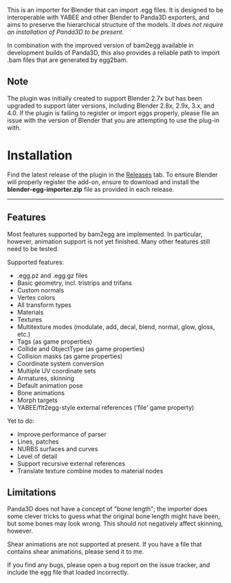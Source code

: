 This is an importer for Blender that can import .egg files.  It is designed to
be interoperable with YABEE and other Blender to Panda3D exporters, and aims
to preserve the hierarchical structure of the models.
*It does not require an installation of Panda3D to be present.*

In combination with the improved version of bam2egg available in development
builds of Panda3D, this also provides a reliable path to import .bam files
that are generated by egg2bam.

## Note
The plugin was initially created to support Blender 2.7x but has been upgraded to support later versions, including Blender 2.8x, 2.9x, 3.x, and 4.0.
If the plugin is failing to register or import eggs properly, please file an issue with the version of Blender that you are attempting to use the plug-in with.

# Installation

Find the latest release of the plugin in the [Releases](https://github.com/loonaticx/blender-egg-importer/releases) tab. To ensure Blender will properly register the add-on, ensure to download and install the **blender-egg-importer.zip** file as provided in each release.

---

## Features

Most features supported by bam2egg are implemented.  In particular, however,
animation support is not yet finished.  Many other features still need to be
tested.

Supported features:
- .egg.pz and .egg.gz files
- Basic geometry, incl. tristrips and trifans
- Custom normals
- Vertex colors
- All transform types
- Materials
- Textures
- Multitexture modes (modulate, add, decal, blend, normal, glow, gloss, etc.)
- Tags (as game properties)
- Collide and ObjectType (as game properties)
- Collision masks (as game properties)
- Coordinate system conversion
- Multiple UV coordinate sets
- Armatures, skinning
- Default animation pose
- Bone animations
- Morph targets
- YABEE/flt2egg-style external references ('file' game property)

Yet to do:
- Improve performance of parser
- Lines, patches
- NURBS surfaces and curves
- Level of detail
- Support recursive external references
- Translate texture combine modes to material nodes

## Limitations

Panda3D does not have a concept of "bone length"; the importer does some
clever tricks to guess what the original bone length might have been, but some
bones may look wrong.  This should not negatively affect skinning, however.

Shear animations are not supported at present.  If you have a file that
contains shear animations, please send it to me.

If you find any bugs, please open a bug report on the issue tracker, and
include the egg file that loaded incorrectly.
